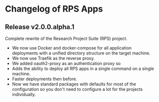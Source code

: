 # Changelog of RPS Apps

## Release v2.0.0.alpha.1

Complete rewrite of the Research Project Suite (RPS) project.

- We now use Docker and docker-compose for all application deployments with a unified directory structure on the target machine.
- We now use Traefik as the reverse proxy.
- We added oauth2-proxy as an authentication proxy so 
- Adds the ability to deploy all RPS apps in a single command on a single machine.
- Faster deployments then before.
- Now we have standard packages with defaults for most of the configuration so you don't need to configure a lot for the projects individually.
